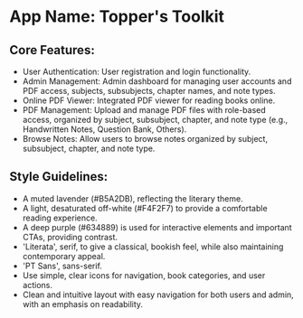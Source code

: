 # **App Name**: Topper's Toolkit

## Core Features:

- User Authentication: User registration and login functionality.
- Admin Management: Admin dashboard for managing user accounts and PDF access, subjects, subsubjects, chapter names, and note types.
- Online PDF Viewer: Integrated PDF viewer for reading books online.
- PDF Management: Upload and manage PDF files with role-based access, organized by subject, subsubject, chapter, and note type (e.g., Handwritten Notes, Question Bank, Others).
- Browse Notes: Allow users to browse notes organized by subject, subsubject, chapter, and note type.

## Style Guidelines:

- A muted lavender (#B5A2DB), reflecting the literary theme.
- A light, desaturated off-white (#F4F2F7) to provide a comfortable reading experience.
- A deep purple (#634889) is used for interactive elements and important CTAs, providing contrast.
- 'Literata', serif, to give a classical, bookish feel, while also maintaining contemporary appeal.
- 'PT Sans', sans-serif.
- Use simple, clear icons for navigation, book categories, and user actions.
- Clean and intuitive layout with easy navigation for both users and admin, with an emphasis on readability.